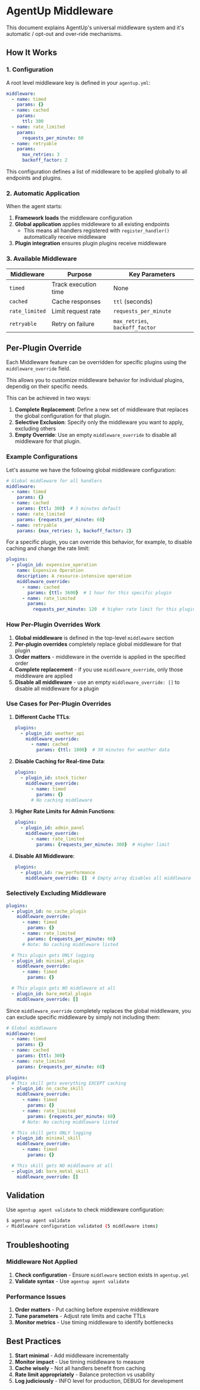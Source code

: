 # AgentUp Middleware

This document explains AgentUp's universal middleware system and it's automatic / opt-out and over-ride mechanisms.

## How It Works

### 1. Configuration

A root level middleware key is defined in your `agentup.yml`:

```yaml
middleware:
  - name: timed
    params: {}
  - name: cached
    params:
      ttl: 300
  - name: rate_limited
    params:
      requests_per_minute: 60
  - name: retryable
    params:
      max_retries: 3
      backoff_factor: 2
```

This configuration defines a list of middleware to be applied globally to all endpoints and plugins.

### 2. Automatic Application

When the agent starts:

1. **Framework loads** the middleware configuration
2. **Global application** applies middleware to all existing endpoints
    - This means all handlers registered with `register_handler()` automatically receive middleware
3. **Plugin integration** ensures plugin plugins receive middleware

### 3. Available Middleware

| Middleware | Purpose | Key Parameters |
|------------|---------|----------------|
| `timed` | Track execution time | None |
| `cached` | Cache responses | `ttl` (seconds) |
| `rate_limited` | Limit request rate | `requests_per_minute` |
| `retryable` | Retry on failure | `max_retries`, `backoff_factor` |


## Per-Plugin Override

Each Middleware feature can be overridden for specific plugins using the `middleware_override` field.

This allows you to customize middleware behavior for individual plugins, dependig on their specific needs.

This can be achieved in two ways:

1. **Complete Replacement**: Define a new set of middleware that replaces the global configuration for that plugin.
2. **Selective Exclusion**: Specify only the middleware you want to apply, excluding others
3. **Empty Override**: Use an empty `middleware_override` to disable all middleware for that plugin.

### Example Configurations

Let's assume we have the following global middleware configuration:

```yaml
# Global middleware for all handlers
middleware:
  - name: timed
    params: {}
  - name: cached
    params: {ttl: 300}  # 5 minutes default
  - name: rate_limited
    params: {requests_per_minute: 60}
  - name: retryable
    params: {max_retries: 3, backoff_factor: 2}
```

For a specific plugin, you can override this behavior, for example, to disable caching and change the rate limit:

```yaml
plugins:
  - plugin_id: expensive_operation
    name: Expensive Operation
    description: A resource-intensive operation
    middleware_override:
      - name: cached
        params: {ttl: 3600}  # 1 hour for this specific plugin
      - name: rate_limited
        params:
          requests_per_minute: 120  # higher rate limit for this plugin
```

### How Per-Plugin Overrides Work

1. **Global middleware** is defined in the top-level `middleware` section
2. **Per-plugin overrides** completely replace global middleware for that plugin
3. **Order matters** - middleware in the override is applied in the specified order
4. **Complete replacement** - if you use `middleware_override`, only those middleware are applied
5. **Disable all middleware** - use an empty `middleware_override: []` to disable all middleware for a plugin

### Use Cases for Per-Plugin Overrides

1. **Different Cache TTLs**:
   ```yaml
   plugins:
     - plugin_id: weather_api
       middleware_override:
         - name: cached
           params: {ttl: 1800}  # 30 minutes for weather data
   ```

2. **Disable Caching for Real-time Data**:
   ```yaml
   plugins:
     - plugin_id: stock_ticker
       middleware_override:
         - name: timed
           params: {}
         # No caching middleware
   ```

3. **Higher Rate Limits for Admin Functions**:
   ```yaml
   plugins:
     - plugin_id: admin_panel
       middleware_override:
         - name: rate_limited
           params: {requests_per_minute: 300}  # Higher limit
   ```

4. **Disable All Middleware**:
   ```yaml
   plugins:
     - plugin_id: raw_performance
       middleware_override: []  # Empty array disables all middleware
   ```

### Selectively Excluding Middleware

```yaml
plugins:
  - plugin_id: no_cache_plugin
    middleware_override:
      - name: timed
        params: {}
      - name: rate_limited
        params: {requests_per_minute: 60}
      # Note: No caching middleware listed

  # This plugin gets ONLY logging
  - plugin_id: minimal_plugin
    middleware_override:
      - name: timed
        params: {}

  # This plugin gets NO middleware at all
  - plugin_id: bare_metal_plugin
    middleware_override: []
```

Since `middleware_override` completely replaces the global middleware, you can exclude specific
middleware by simply not including them:

```yaml
# Global middleware
middleware:
  - name: timed
    params: {}
  - name: cached
    params: {ttl: 300}
  - name: rate_limited
    params: {requests_per_minute: 60}

plugins:
  # This skill gets everything EXCEPT caching
  - plugin_id: no_cache_skill
    middleware_override:
      - name: timed
        params: {}
      - name: rate_limited
        params: {requests_per_minute: 60}
      # Note: No caching middleware listed

  # This skill gets ONLY logging
  - plugin_id: minimal_skill
    middleware_override:
      - name: timed
        params: {}

  # This skill gets NO middleware at all
  - plugin_id: bare_metal_skill
    middleware_override: []
```

## Validation

Use `agentup agent validate` to check middleware configuration:

```bash
$ agentup agent validate
✓ Middleware configuration validated (5 middleware items)
```

## Troubleshooting

### Middleware Not Applied

1. **Check configuration** - Ensure `middleware` section exists in `agentup.yml`
2. **Validate syntax** - Use `agentup agent validate`

### Performance Issues

1. **Order matters** - Put caching before expensive middleware
2. **Tune parameters** - Adjust rate limits and cache TTLs
3. **Monitor metrics** - Use timing middleware to identify bottlenecks

## Best Practices

1. **Start minimal** - Add middleware incrementally
2. **Monitor impact** - Use timing middleware to measure
3. **Cache wisely** - Not all handlers benefit from caching
4. **Rate limit appropriately** - Balance protection vs usability
5. **Log judiciously** - INFO level for production, DEBUG for development
